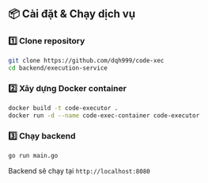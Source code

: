 ## 📦 Cài đặt & Chạy dịch vụ

### 1️⃣ Clone repository

```sh
git clone https://github.com/dqh999/code-xec
cd backend/execution-service
```

### 2️⃣ Xây dựng Docker container

```sh
docker build -t code-executor .
docker run -d --name code-exec-container code-executor
```

### 3️⃣ Chạy backend

```sh
go run main.go
```

Backend sẽ chạy tại `http://localhost:8080`